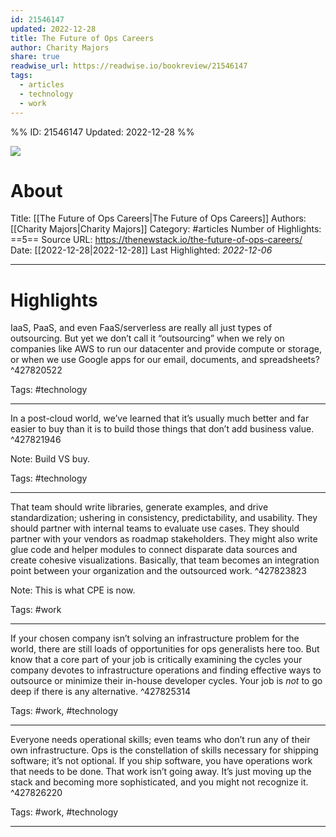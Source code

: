 ```yaml
---
id: 21546147
updated: 2022-12-28
title: The Future of Ops Careers
author: Charity Majors
share: true
readwise_url: https://readwise.io/bookreview/21546147
tags:
  - articles
  - technology
  - work
---
```


%%
ID: 21546147
Updated: 2022-12-28
%%

![]( https://cdn.thenewstack.io/media/2020/10/105a37e6-theater-4941742_1280.jpg)

# About
Title: [[The Future of Ops Careers|The Future of Ops Careers]]
Authors: [[Charity Majors|Charity Majors]]
Category: #articles
Number of Highlights: ==5==
Source URL: https://thenewstack.io/the-future-of-ops-careers/
Date: [[2022-12-28|2022-12-28]]
Last Highlighted: *2022-12-06*

---

# Highlights

IaaS, PaaS, and even FaaS/serverless are really all just types of outsourcing. But yet we don’t call it “outsourcing” when we rely on companies like AWS to run our datacenter and provide compute or storage, or when we use Google apps for our email, documents, and spreadsheets? ^427820522

Tags: #technology

---
In a post-cloud world, we’ve learned that it’s usually much better and far easier to buy than it is to build those things that don’t add business value. ^427821946

Note: Build VS buy. 

Tags: #technology

---
That team should write libraries, generate examples, and drive standardization; ushering in consistency, predictability, and usability. They should partner with internal teams to evaluate use cases. They should partner with your vendors as roadmap stakeholders. They might also write glue code and helper modules to connect disparate data sources and create cohesive visualizations. Basically, that team becomes an integration point between your organization and the outsourced work. ^427823823

Note: This is what CPE is now. 

Tags: #work

---
If your chosen company isn’t solving an infrastructure problem for the world, there are still loads of opportunities for ops generalists here too. But know that a core part of your job is critically examining the cycles your company devotes to infrastructure operations and finding effective ways to outsource or minimize their in-house developer cycles. Your job is *not* to go deep if there is any alternative. ^427825314

Tags: #work, #technology

---
Everyone needs operational skills; even teams who don’t run any of their own infrastructure. Ops is the constellation of skills necessary for shipping software; it’s not optional. If you ship software, you have operations work that needs to be done. That work isn’t going away. It’s just moving up the stack and becoming more sophisticated, and you might not recognize it. ^427826220

Tags: #work, #technology

---